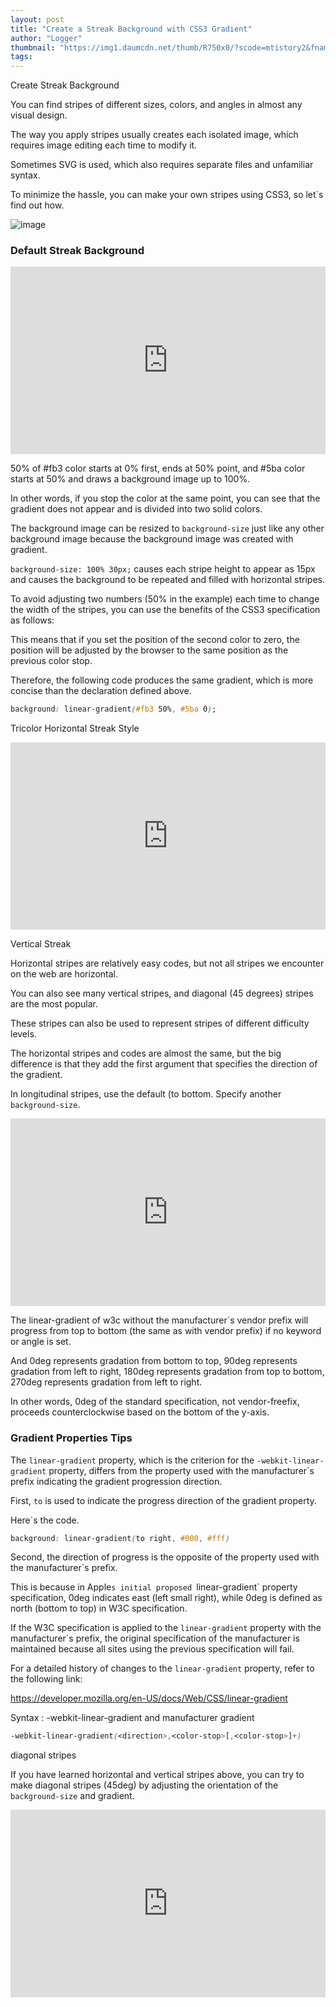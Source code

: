 ```yaml
---
layout: post
title: "Create a Streak Background with CSS3 Gradient"
author: "Logger"
thumbnail: "https://img1.daumcdn.net/thumb/R750x0/?scode=mtistory2&fname=https%3A%2F%2Ft1.daumcdn.net%2Fcfile%2Ftistory%2F26590F48589A82FA31"
tags: 
---
```



Create Streak Background

You can find stripes of different sizes, colors, and angles in almost any visual design.

The way you apply stripes usually creates each isolated image, which requires image editing each time to modify it.

Sometimes SVG is used, which also requires separate files and unfamiliar syntax.

To minimize the hassle, you can make your own stripes using CSS3, so let`s find out how.

![image](https://t1.daumcdn.net/cfile/tistory/26590F48589A82FA31)

### Default Streak Background

<iframe allowfullscreen="true" allowpaymentrequest="true" allowtransparency="true" class="cp_embed_iframe " frameborder="0" height="300" width="100%" name="cp_embed_1" scrolling="no" src="https://codepen.io/jaehee/embed/OWopQE?height=300&amp;theme-id=19458&amp;slug-hash=OWopQE&amp;default-tab=css%2Cresult&amp;user=jaehee&amp;embed-version=2&amp;pen-title=%EC%A4%84%EB%AC%B4%EB%8A%AC%20%EB%B0%B0%EA%B2%BD%20%231&amp;name=cp_embed_1" style="width: 100%; overflow:hidden; display:block;" title="줄무늬 배경 #1" loading="lazy" id="cp_embed_OWopQE"></iframe>

50% of #fb3 color starts at 0% first, ends at 50% point, and #5ba color starts at 50% and draws a background image up to 100%.

In other words, if you stop the color at the same point, you can see that the gradient does not appear and is divided into two solid colors.

The background image can be resized to `background-size` just like any other background image because the background image was created with gradient.

`background-size: 100% 30px;` causes each stripe height to appear as 15px and causes the background to be repeated and filled with horizontal stripes.

To avoid adjusting two numbers (50% in the example) each time to change the width of the stripes, you can use the benefits of the CSS3 specification as follows:

This means that if you set the position of the second color to zero, the position will be adjusted by the browser to the same position as the previous color stop.

Therefore, the following code produces the same gradient, which is more concise than the declaration defined above.

```css
background: linear-gradient(#fb3 50%, #5ba 0);
```

Tricolor Horizontal Streak Style

<iframe allowfullscreen="true" allowpaymentrequest="true" allowtransparency="true" class="cp_embed_iframe " frameborder="0" height="300" width="100%" name="cp_embed_2" scrolling="no" src="https://codepen.io/jaehee/embed/apaJGZ?height=300&amp;theme-id=19458&amp;slug-hash=apaJGZ&amp;default-tab=css%2Cresult&amp;user=jaehee&amp;embed-version=2&amp;pen-title=%EC%A4%84%EB%AC%B4%EB%8A%AC%20%EB%B0%B0%EA%B2%BD%20%232&amp;name=cp_embed_2" style="width: 100%; overflow:hidden; display:block;" title="줄무늬 배경 #2" loading="lazy" id="cp_embed_apaJGZ"></iframe>

Vertical Streak

Horizontal stripes are relatively easy codes, but not all stripes we encounter on the web are horizontal.

You can also see many vertical stripes, and diagonal (45 degrees) stripes are the most popular.

These stripes can also be used to represent stripes of different difficulty levels.

The horizontal stripes and codes are almost the same, but the big difference is that they add the first argument that specifies the direction of the gradient.

In longitudinal stripes, use the default (to bottom. Specify another `background-size`.

<iframe allowfullscreen="true" allowpaymentrequest="true" allowtransparency="true" class="cp_embed_iframe " frameborder="0" height="300" width="100%" name="cp_embed_3" scrolling="no" src="https://codepen.io/jaehee/embed/YNOZLr?height=300&amp;theme-id=19458&amp;slug-hash=YNOZLr&amp;default-tab=css%2Cresult&amp;user=jaehee&amp;embed-version=2&amp;pen-title=%EC%A4%84%EB%AC%B4%EB%8A%AC%20%EB%B0%B0%EA%B2%BD%20%233&amp;name=cp_embed_3" style="width: 100%; overflow:hidden; display:block;" title="줄무늬 배경 #3" loading="lazy" id="cp_embed_YNOZLr"></iframe>

The linear-gradient of w3c without the manufacturer`s vendor prefix will progress from top to bottom (the same as with vendor prefix) if no keyword or angle is set.

And 0deg represents gradation from bottom to top, 90deg represents gradation from left to right, 180deg represents gradation from top to bottom, 270deg represents gradation from left to right.

In other words, 0deg of the standard specification, not vendor-freefix, proceeds counterclockwise based on the bottom of the y-axis.

### Gradient Properties Tips

The `linear-gradient` property, which is the criterion for the `-webkit-linear-gradient` property, differs from the property used with the manufacturer`s prefix indicating the gradient progression direction.

First, `to` is used to indicate the progress direction of the gradient property.

Here`s the code.

```css
background: linear-gradient(to right, #000, #fff)
```

Second, the direction of progress is the opposite of the property used with the manufacturer`s prefix.

This is because in Apple`s initial proposed `linear-gradient` property specification, 0deg indicates east (left small right), while 0deg is defined as north (bottom to top) in W3C specification.

If the W3C specification is applied to the `linear-gradient` property with the manufacturer`s prefix, the original specification of the manufacturer is maintained because all sites using the previous specification will fail.

For a detailed history of changes to the `linear-gradient` property, refer to the following link:

https://developer.mozilla.org/en-US/docs/Web/CSS/linear-gradient

Syntax : -webkit-linear-gradient and manufacturer gradient

```css
-webkit-linear-gradient(<direction>,<color-stop>[,<color-stop>]+)
```

diagonal stripes

If you have learned horizontal and vertical stripes above, you can try to make diagonal stripes (45deg) by adjusting the orientation of the `background-size` and gradient.

<iframe allowfullscreen="true" allowpaymentrequest="true" allowtransparency="true" class="cp_embed_iframe " frameborder="0" height="300" width="100%" name="cp_embed_4" scrolling="no" src="https://codepen.io/jaehee/embed/JEaWzW?height=300&amp;theme-id=19458&amp;slug-hash=JEaWzW&amp;default-tab=css%2Cresult&amp;user=jaehee&amp;embed-version=2&amp;pen-title=%EC%A4%84%EB%AC%B4%EB%8A%AC%20%EB%B0%B0%EA%B2%BD%20%234&amp;name=cp_embed_4" style="width: 100%; overflow:hidden; display:block;" title="줄무늬 배경 #4" loading="lazy" id="cp_embed_JEaWzW"></iframe>
